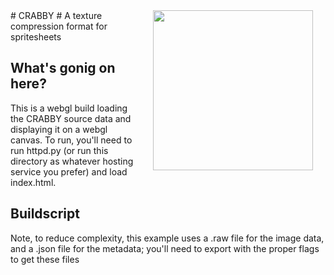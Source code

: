 <img src="https://raw.github.com/mainroach/crabby/master/icon.jpg" width="256" align="right" hspace="20">
# CRABBY #
A texture compression format for spritesheets

## What's gonig on here? ##
This is a webgl build loading the CRABBY source data and displaying it on a webgl canvas. To run, you'll need to run httpd.py (or run this directory as whatever hosting service you prefer) and load index.html.

## Buildscript ##
Note, to reduce complexity, this example uses a .raw file for the image data, and a .json file for the metadata; you'll need to export with the proper flags to get these files


